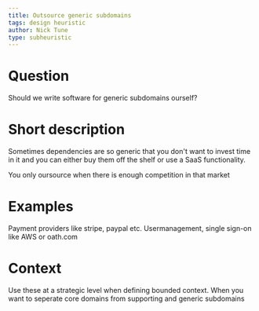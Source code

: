 ```yaml
---
title: Outsource generic subdomains
tags: design heuristic
author: Nick Tune
type: subheuristic
---
```

# Question

Should we write software for generic subdomains ourself?

# Short description

Sometimes dependencies are so generic that you don't want to invest time in it and you can either buy them off the shelf or use a SaaS functionality.

You only oursource when there is enough competition in that market

# Examples

Payment providers like stripe, paypal etc.
Usermanagement, single sign-on like AWS or oath.com

# Context

Use these at a strategic level when defining bounded context. When you want to seperate core domains from supporting and generic subdomains
